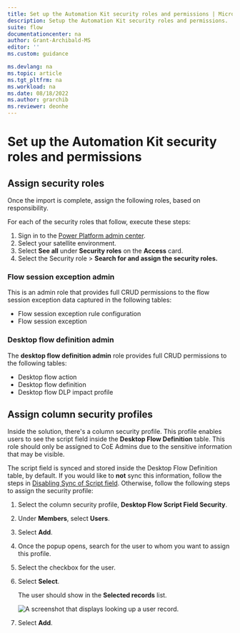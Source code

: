 ```yaml
---
title: Set up the Automation Kit security roles and permissions | Microsoft Docs
description: Setup the Automation Kit security roles and permissions.
suite: flow
documentationcenter: na
author: Grant-Archibald-MS
editor: ''
ms.custom: guidance

ms.devlang: na
ms.topic: article
ms.tgt_pltfrm: na
ms.workload: na
ms.date: 08/18/2022
ms.author: grarchib
ms.reviewer: deonhe
---
```


# Set up the Automation Kit security roles and permissions

## Assign security roles

Once the import is complete, assign the following roles, based on responsibility.

For each of the security roles that follow, execute these steps:

1. Sign in to the [Power Platform admin center](https://admin.powerplatform.microsoft.com/).
1. Select your satellite environment.
1. Select **See all** under **Security roles** on the **Access** card.
1. Select the Security role > **Search for and assign the security roles.**

### Flow session exception admin

This is an admin role that provides full CRUD permissions to the flow session exception data captured in the following tables:

- Flow session exception rule configuration
- Flow session exception

### Desktop flow definition admin

The **desktop flow definition admin** role provides full CRUD permissions to the following tables:

- Desktop flow action
- Desktop flow definition
- Desktop flow DLP impact profile

## Assign column security profiles

Inside the solution, there's a column security profile. This profile enables users to see the script field inside the **Desktop Flow Definition** table. This role should only be assigned to CoE Admins due to the sensitive information that may be visible.

The script field is synced and stored inside the Desktop Flow Definition table, by default. If you would like to **not** sync this information, follow the steps in [Disabling Sync of Script field](./optional.md#disable-syncing-of-desktop-flows-script-optional). Otherwise, follow the following steps to assign the security profile:

1. Select the column security profile, **Desktop Flow Script Field Security**.
1. Under **Members**, select **Users**.
1. Select **Add**.
1. Once the popup opens, search for the user to whom you want to assign this profile.
1. Select the checkbox for the user.
1. Select **Select**.

   The user should show in the **Selected records** list.

   ![A screenshot that displays looking up a user record.](../media/look-up-user.png "A screenshot that displays looking up a user record.")

1. Select **Add**.

